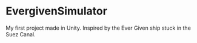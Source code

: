 # EvergivenSimulator
My first project made in Unity. Inspired by the Ever Given ship stuck in the Suez Canal.
